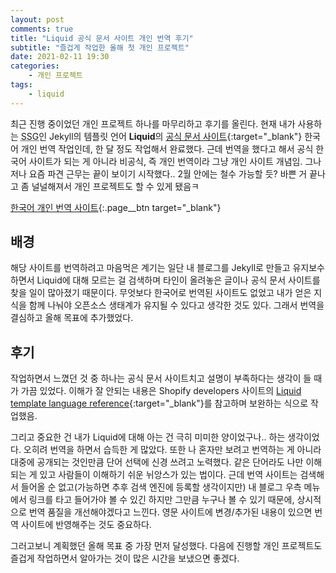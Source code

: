 ```yaml
---
layout: post
comments: true
title: "Liquid 공식 문서 사이트 개인 번역 후기"
subtitle: "즐겁게 작업한 올해 첫 개인 프로젝트"
date: 2021-02-11 19:30
categories:
    - 개인 프로젝트
tags:
    - liquid
---
```


최근 진행 중이었던 개인 프로젝트 하나를 마무리하고 후기를 올린다. 현재 내가 사용하는 <abbr title="Static Site Generator">SSG</abbr>인 Jekyll의 템플릿 언어 **Liquid**의 [공식 문서 사이트](https://shopify.github.io/liquid/){:target="_blank"} 한국어 개인 번역 작업인데, 한 달 정도 작업해서 완료했다. 근데 번역을 했다고 해서 공식 한국어 사이트가 되는 게 아니라 비공식, 즉 개인 번역이라 그냥 개인 사이트 개념임. 그나저나 요즘 파견 근무는 끝이 보이기 시작했다.. 2월 안에는 철수 가능할 듯? 바쁜 거 끝나고 좀 널널해져서 개인 프로젝트도 할 수 있게 됐음ㅋ

[한국어 개인 번역 사이트](https://selosele.github.io/liquid/){:.page__btn target="_blank"}

## 배경

해당 사이트를 번역하려고 마음먹은 계기는 일단 내 블로그를 Jekyll로 만들고 유지보수하면서 Liquid에 대해 모르는 걸 검색하며 타인이 올려놓은 글이나 공식 문서 사이트를 찾을 일이 많아졌기 때문이다. 무엇보다 한국어로 번역된 사이트도 없었고 내가 얻은 지식을 함께 나눠야 오픈소스 생태계가 유지될 수 있다고 생각한 것도 있다. 그래서 번역을 결심하고 올해 목표에 추가했었다.

## 후기

작업하면서 느꼈던 것 중 하나는 공식 문서 사이트치고 설명이 부족하다는 생각이 들 때가 가끔 있었다. 이해가 잘 안되는 내용은 Shopify developers 사이트의 [Liquid template language reference](https://shopify.dev/docs/themes/liquid/reference){:target="_blank"}를 참고하며 보완하는 식으로 작업했음.

그리고 중요한 건 내가 Liquid에 대해 아는 건 극히 미미한 양이었구나.. 하는 생각이었다. 오히려 번역을 하면서 습득한 게 많았다. 또한 나 혼자만 보려고 번역하는 게 아니라 대중에 공개되는 것인만큼 단어 선택에 신경 쓰려고 노력했다. 같은 단어라도 나만 이해되는 게 있고 사람들이 이해하기 쉬운 뉘앙스가 있는 법이다. 근데 번역 사이트는 검색해서 들어올 순 없고(가능하면 추후 검색 엔진에 등록할 생각이지만) 내 블로그 우측 메뉴에서 링크를 타고 들어가야 볼 수 있긴 하지만 그만큼 누구나 볼 수 있기 때문에, 상시적으로 번역 품질을 개선해야겠다고 느낀다. 영문 사이트에 변경/추가된 내용이 있으면 번역 사이트에 반영해주는 것도 중요하다.

그러고보니 계획했던 올해 목표 중 가장 먼저 달성했다. 다음에 진행할 개인 프로젝트도 즐겁게 작업하면서 알아가는 것이 많은 시간을 보냈으면 좋겠다.